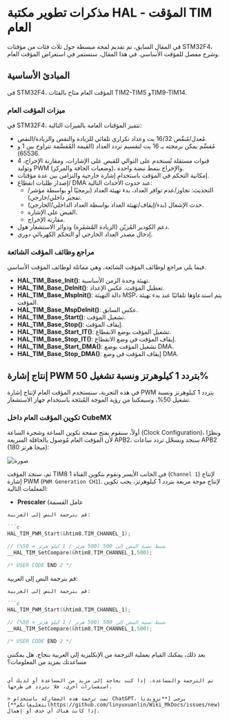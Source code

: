 # مذكرات تطوير مكتبة HAL - المؤقت TIM العام

في المقال السابق، تم تقديم لمحة مبسطة حول ثلاث فئات من مؤقتات STM32F4، وشرح مفصل للمؤقت الأساسي. في هذا المقال، سنستمر في استعراض المؤقت العام.

## المبادئ الأساسية

في STM32F4، المؤقت العام متاح بالفئات TIM2-TIM5 وTIM9-TIM14.

### ميزات المؤقت العام

في STM32F4، تتميز المؤقتات العامة بالميزات التالية:

- مُعدل/مُنقّص 16/32 بت وعداد تكراري تلقائي للزيادة والنقص والزيادة/النقص.
- مُقسِّم يمكن برمجته بـ 16 بت لتقسيم تردد العداد (القيمة المُقسَّمة تتراوح بين 1 و 65536).
- 4 قنوات مستقلة تُستخدم على التوالي للقبض على الإشارات، ومقارنة الإخراج، وتوليد PWM (وضعيات الحافة والمركز)، والإخراج بنمط نبضة واحدة.
- إمكانية التحكم في المؤقت باستخدام إشارة خارجية والتزامن بين عدة مؤقتات.
- إصدار طلبات انقطاع/ DMA عند حدوث الأحداث التالية:
  - التحديث: تجاوز/عدم توافر العداد، بدء تهيئة العداد (برمجيًا أو بواسطة مؤشر/تفجير داخلي/خارجي).
  - حدث الإشعال (بدء/إيقاف/تهيئة العداد بواسطة العداد الداخلي/الخارجي).
  - القبض على الإشارة.
  - مقارنة الإخراج.
- دعم الكودير المُزيّن (الزيادة المُشفَرة) ودوائر الاستشعار هول.
- إدخال مصدر العداد الخارجي أو التحكم الكهربائي دوري.

### مراجع وظائف المؤقت الشائعة

فيما يلي مراجع لوظائف المؤقت الشائعة، وهي مماثلة لوظائف المؤقت الأساسي.

- **HAL_TIM_Base_Init()**: تهيئة وحدة الزمن الأساسية.
- **HAL_TIM_Base_DeInit()**: تعطيل المؤقت، عكس الإعداد.
- **HAL_TIM_Base_MspInit()**: دالة التهيئة MSP، يتم استدعاؤها تلقائيًا عند بدء تهيئة المؤقت.
- **HAL_TIM_Base_MspDeInit()**: عكس السابق.
- **HAL_TIM_Base_Start()**: تشغيل المؤقت.
- **HAL_TIM_Base_Stop()**: إيقاف المؤقت.
- **HAL_TIM_Base_Start_IT()**: تشغيل المؤقت بوضع الانقطاع.
- **HAL_TIM_Base_Stop_IT()**: إيقاف المؤقت في وضع الانقطاع.
- **HAL_TIM_Base_Start_DMA()**: تشغيل المؤقت بوضع DMA.
- **HAL_TIM_Base_Stop_DMA()**: إيقاف المؤقت في وضع DMA.

## إنتاج إشارة PWM بتردد 1 كيلوهرتز ونسبة تشغيل 50%

في هذه التجربة، سنستخدم المؤقت العام لإنتاج إشارة PWM بتردد 1 كيلوهرتز ونسبة تشغيل 50%، وسيمكننا من رؤية الموجة المُنتَجة باستخدام جهاز الاستشعار.

### تكوين المؤقت العام داخل CubeMX

أولاً، سنقوم بفتح صفحة تكوين الساعة وشجرة الساعة (Clock Configuration)، ونظرًا لأن المؤقت العام مُوصول بالحافلة السريعة APB2، سنجد ونسجّل تردد ساعات APB2 (180 ميجا هرتز):

![صورة](https://img.wiki-power.com/d/wiki-media/img/20210627133951.png)

ثم، سنجد المؤقت TIM8 في الجانب الأيسر ونقوم بتكوين القناة 1 (`Channel 1`) لإنتاج إشارة PWM (`PWM Generation CH1`). لإنتاج موجة مربعة بتردد 1 كيلوهرتز، يجب تكوين المعلمات التالية:

- **Prescaler** (عامل القسمة

```markdown
قم بترجمة النص إلى العربية:

```c
HAL_TIM_PWM_Start(&htim8,TIM_CHANNEL_1);

// ضبط نسبة النبض إلى 500 (500 هرتز / 1 كيلو هرتز = 50%)
__HAL_TIM_SetCompare(&htim8,TIM_CHANNEL_1,500);

/* USER CODE END 2 */
```

قم بترجمة النص إلى العربية:

```markdown
قم بترجمة النص إلى العربية:

```c
HAL_TIM_PWM_Start(&htim8,TIM_CHANNEL_1);

// ضبط نسبة النبض إلى 500 (500 هرتز / 1 كيلو هرتز = 50%)
__HAL_TIM_SetCompare(&htim8,TIM_CHANNEL_1,500);

/* USER CODE END 2 */
```

بعد ذلك، يمكنك القيام بعملية الترجمة من الإنكليزية إلى العربية بنجاح. هل يمكنني مساعدتك بمزيد من المعلومات؟
```

تم الترجمة والمساعدة. إذا كنت بحاجة إلى مزيد من المساعدة أو لديك أي استفسارات أخرى، فلا تتردد في طرحها.

> تمت ترجمة هذه المشاركة باستخدام ChatGPT، يرجى [**تزويدنا بتعليقاتكم**](https://github.com/linyuxuanlin/Wiki_MkDocs/issues/new) إذا كانت هناك أي حذف أو إهمال.